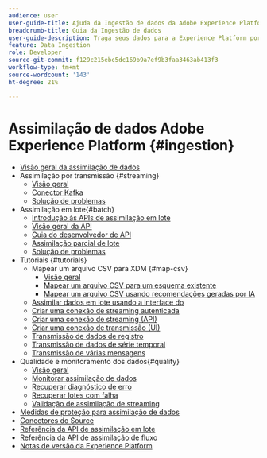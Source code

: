 ```yaml
---
audience: user
user-guide-title: Ajuda da Ingestão de dados da Adobe Experience Platform
breadcrumb-title: Guia da Ingestão de dados
user-guide-description: Traga seus dados para a Experience Platform por meio de uma ingestão em lote ou por transmissão.
feature: Data Ingestion
role: Developer
source-git-commit: f129c215ebc5dc169b9a7ef9b3faa3463ab413f3
workflow-type: tm+mt
source-wordcount: '143'
ht-degree: 21%

---
```



# Assimilação de dados Adobe Experience Platform {#ingestion}

- [Visão geral da assimilação de dados](home.md)
- Assimilação por transmissão {#streaming}
   - [Visão geral](streaming-ingestion/overview.md)
   - [Conector Kafka](streaming-ingestion/kafka.md)
   - [Solução de problemas](streaming-ingestion/troubleshooting.md)
- Assimilação em lote{#batch}
   - [Introdução às APIs de assimilação em lote](batch-ingestion/getting-started.md)
   - [Visão geral da API](batch-ingestion/overview.md)
   - [Guia do desenvolvedor de API](batch-ingestion/api-overview.md)
   - [Assimilação parcial de lote](batch-ingestion/partial.md)
   - [Solução de problemas](batch-ingestion/troubleshooting.md)
- Tutoriais {#tutorials}
   - Mapear um arquivo CSV para XDM {#map-csv}
      - [Visão geral](./tutorials/map-csv/overview.md)
      - [Mapear um arquivo CSV para um esquema existente](./tutorials/map-csv/existing-schema.md)
      - [Mapear um arquivo CSV usando recomendações geradas por IA](./tutorials/map-csv/recommendations.md)
   - [Assimilar dados em lote usando a interface do](tutorials/ingest-batch-data.md)
   - [Criar uma conexão de streaming autenticada](tutorials/create-authenticated-streaming-connection.md)
   - [Criar uma conexão de streaming (API)](tutorials/create-streaming-connection.md)
   - [Criar uma conexão de transmissão (UI)](tutorials/create-streaming-connection-ui.md)
   - [Transmissão de dados de registro](tutorials/streaming-record-data.md)
   - [Transmissão de dados de série temporal](tutorials/streaming-time-series-data.md)
   - [Transmissão de várias mensagens](tutorials/streaming-multiple-messages.md)
- Qualidade e monitoramento dos dados{#quality}
   - [Visão geral](quality/overview.md)
   - [Monitorar assimilação de dados](quality/monitor-data-ingestion.md)
   - [Recuperar diagnóstico de erro](quality/error-diagnostics.md)
   - [Recuperar lotes com falha](quality/retrieve-failed-batches.md)
   - [Validação de assimilação de streaming](quality/streaming-validation.md)
- [Medidas de proteção para assimilação de dados](guardrails.md)
- [Conectores do Source](source-connectors.md)
- [Referência da API de assimilação em lote](https://developer.adobe.com/experience-platform-apis/references/batch-ingestion/)
- [Referência da API de assimilação de fluxo](https://developer.adobe.com/experience-platform-apis/references/streaming-ingestion/)
- [Notas de versão da Experience Platform](https://experienceleague.adobe.com/en/docs/experience-platform/release-notes/latest?lang=pt-BR)
